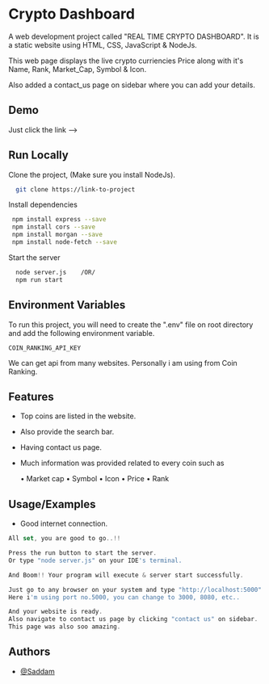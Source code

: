 
# Crypto Dashboard
A web development project called "REAL TIME CRYPTO DASHBOARD". It is a static website using HTML, CSS, JavaScript & NodeJs.  

This web page displays the live crypto curriencies Price along with it's Name, Rank, Market_Cap, Symbol & Icon.

Also added a contact_us page on sidebar where you can add your details.



## Demo

Just click the link --> 


## Run Locally

Clone the project, (Make sure you install NodeJs).

```bash
  git clone https://link-to-project
```

Install dependencies

```bash
 npm install express --save
 npm install cors --save
 npm install morgan --save
 npm install node-fetch --save
```

Start the server

```bash
  node server.js    /OR/
  npm run start
```


## Environment Variables

To run this project, you will need to create the ".env" file on root directory and add the following environment variable.

`COIN_RANKING_API_KEY`

We can get api from many websites. Personally i am using from Coin Ranking.


## Features

- Top coins are listed in the website. 
- Also provide the search bar. 
- Having contact us page. 
- Much information was provided related to every coin such as
    
    • Market cap
    • Symbol
    • Icon
    • Price
    • Rank



## Usage/Examples

- Good internet connection.
```javascript
All set, you are good to go..!!

Press the run button to start the server.
Or type "node server.js" on your IDE's terminal.

And Boom!! Your program will execute & server start successfully.

Just go to any browser on your system and type "http://localhost:5000".
Here i'm using port no.5000, you can change to 3000, 8080, etc..

And your website is ready.
Also navigate to contact us page by clicking "contact us" on sidebar.
This page was also soo amazing.
```
 

## Authors

- [@Saddam](https://github.com/saddam-bhai)

